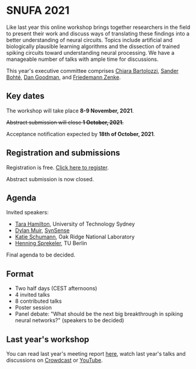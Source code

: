 # SNUFA 2021

Like last year this online workshop brings together researchers in the field to present their work and discuss ways of translating these findings into a better understanding of neural circuits. Topics include artificial and biologically plausible learning algorithms and the dissection of trained spiking circuits toward understanding neural processing. We have a manageable number of talks with ample time for discussions.

This year's executive committee comprises [Chiara Bartolozzi](https://www.iit.it/people/chiara-bartolozzi), [Sander Bohté](https://homepages.cwi.nl/~sbohte/), [Dan Goodman](https://neural-reckoning.org), and [Friedemann Zenke](https://fzenke.net/).


## Key dates

The workshop will take place **8-9 November, 2021**.

~~Abstract submission will close **1 October, 2021**.~~

Acceptance notification expected by **18th of October, 2021**.

## Registration and submissions

Registration is free. [Click here to register](https://www.eventbrite.co.uk/e/snufa-2021-tickets-162043527553).

Abstract submission is now closed.


## Agenda

Invited speakers:

* [Tara Hamilton](https://profiles.uts.edu.au/Tara.Hamilton), University of Technology Sydney
* [Dylan Muir](http://dylan-muir.com/), [SynSense](https://www.synsense-neuromorphic.com/)
* [Katie Schumann](https://www.ornl.gov/staff-profile/catherine-d-schuman), Oak Ridge National Laboratory
* [Henning Sprekeler](https://www.sprekelerlab.org/henning/), TU Berlin

Final agenda to be decided.


## Format

* Two half days (CEST afternoons)
* 4 invited talks
* 8 contributed talks
* Poster session
* Panel debate: "What should be the next big breakthrough in spiking neural networks?" (speakers to be decided)


## Last year's workshop

You can read last year's meeting report [here](https://www.sciencedirect.com/science/article/abs/pii/S089662732100009X), watch last year's talks and discussions on [Crowdcast](https://www.crowdcast.io/e/snufa2020) or [YouTube](https://www.youtube.com/playlist?list=PL09WqqDbQWHFvM9DFYkM_GfnrVnIdLRhy).
